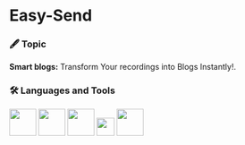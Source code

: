 # Easy-Send

### 🖋️ Topic

<b>Smart blogs:</b> Transform Your recordings into Blogs Instantly!.

### 🛠️ Languages and Tools

<img src="https://cdn.svgporn.com/logos/typescript-icon.svg" width="48">&nbsp;<img src="https://cdn.svgporn.com/logos/react.svg" width="48">&nbsp;<img src="https://cdn.svgporn.com/logos/nextjs-icon.svg" width="48">&nbsp;<img src="https://cdn.svgporn.com/logos/gopher.svg" width="32">&nbsp;<img src="https://cdn.svgporn.com/logos/postgresql.svg" width="48">
